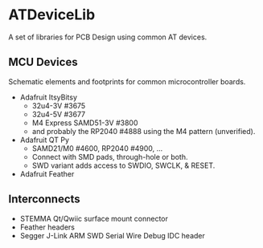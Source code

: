 # ATDeviceLib
A set of libraries for PCB Design using common AT devices.

  ## MCU Devices
  Schematic elements and footprints for common microcontroller boards.
- Adafruit ItsyBitsy
    - 32u4-3V #3675
    - 32u4-5V #3677
    - M4 Express SAMD51-3V #3800
    - and probably the RP2040 #4888 using the M4 pattern (unverified).
- Adafruit QT Py
    - SAMD21/M0 #4600, RP2040 #4900, ...
    - Connect with SMD pads, through-hole or both.
    - SWD variant adds access to SWDIO, SWCLK, & RESET.
- Adafruit Feather

## Interconnects

* STEMMA Qt/Qwiic surface mount connector
* Feather headers
* Segger J-Link ARM SWD Serial Wire Debug IDC header
